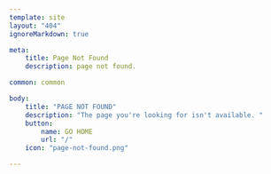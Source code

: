 ```yaml
---
template: site
layout: "404"
ignoreMarkdown: true

meta:
    title: Page Not Found
    description: page not found.

common: common

body:
    title: "PAGE NOT FOUND"
    description: "The page you're looking for isn't available. "
    button:
        name: GO HOME
        url: "/"
    icon: "page-not-found.png"

---
```




